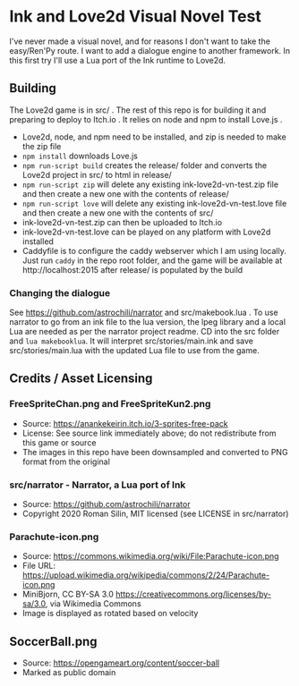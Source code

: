 # Ink and Love2d Visual Novel Test

I've never made a visual novel, and for reasons I don't want to take the easy/Ren'Py route.
I want to add a dialogue engine to another framework. In this first try I'll use a Lua port
of the Ink runtime to Love2d.

## Building

The Love2d game is in src/ . The rest of this repo is for building it and preparing to deploy to Itch.io . It relies on node and npm to install Love.js .

- Love2d, node, and npm need to be installed, and zip is needed to make the zip file
- `npm install` downloads Love.js
- `npm run-script build` creates the release/ folder and converts the Love2d project in src/ to html in release/
- `npm run-script zip` will delete any existing ink-love2d-vn-test.zip file and then create a new one with the contents of release/
- `npm run-script love` will delete any existing ink-love2d-vn-test.love file and then create a new one with the contents of src/
- ink-love2d-vn-test.zip can then be uploaded to Itch.io
- ink-love2d-vn-test.love can be played on any platform with Love2d installed
- Caddyfile is to configure the caddy webserver which I am using locally. Just run `caddy` in the repo root folder, and the game will be available at http://localhost:2015 after release/ is populated by the build

### Changing the dialogue

See https://github.com/astrochili/narrator and src/makebook.lua . To use narrator to go from an ink file to the lua version, the lpeg library and a local Lua are needed as per the narrator project readme. CD into the src
folder and `lua makebooklua`. It will interpret src/stories/main.ink and save src/stories/main.lua with
the updated Lua file to use from the game.

## Credits / Asset Licensing

### FreeSpriteChan.png and FreeSpriteKun2.png

- Source: https://anankekeirin.itch.io/3-sprites-free-pack
- License: See source link immediately above; do not redistribute from this game or source
- The images in this repo have been downsampled and converted to PNG format from the original

### src/narrator - Narrator, a Lua port of Ink

- Source: https://github.com/astrochili/narrator
- Copyright 2020 Roman Silin, MIT licensed (see LICENSE in src/narrator)

### Parachute-icon.png

- Source: https://commons.wikimedia.org/wiki/File:Parachute-icon.png
- File URL: https://upload.wikimedia.org/wikipedia/commons/2/24/Parachute-icon.png
- MiniBjorn, CC BY-SA 3.0 <https://creativecommons.org/licenses/by-sa/3.0>, via Wikimedia Commons
- Image is displayed as rotated based on velocity

## SoccerBall.png

- Source: https://opengameart.org/content/soccer-ball
- Marked as public domain
